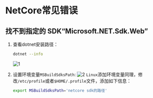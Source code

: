 # NetCore常见错误

## 找不到指定的 SDK“Microsoft.NET.Sdk.Web”

1. 查看dotnet安装路径：

    ```bash
    dotnet --info
    ```
    ![1](http://cdn.go99.top/docs/code/dotnet/common/error1.png)
1. 设置环境变量`MSBuildSdksPath`:
    ![2](http://cdn.go99.top/docs/code/dotnet/common/error2.png)
    `Linux`添加环境变量同理，修改`/etc/profile`或者`$HOME/.profile`文件，添加如下信息：

    ```bash
    export MSBuildSdksPath='netcore sdk的路径'
    ```